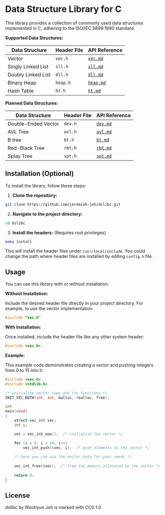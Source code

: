 Data Structure Library for C
============================

This library provides a collection of commonly used data structures implemented
in C, adhering to the ISO/IEC 9899:1990 standard.

**Supported Data Structures:**

| Data Structure      | Header File | API Reference            |
|---------------------|-------------|--------------------------|
| Vector              | `vec.h`     | [`vec.md`](doc/vec.md)   |
| Singly Linked List  | `sll.h`     | [`sll.md`](doc/sll.md)   |
| Doubly Linked List  | `dll.h`     | [`dll.md`](doc/dll.md)   |
| Binary Heap         | `heap.h`    | [`heap.md`](doc/heap.md) |
| Hash Table          | `ht.h`      | [`ht.md`](doc/ht.md)     |

**Planned Data Structures:**

| Data Structure      | Header File | API Reference            |
|---------------------|-------------|--------------------------|
| Double-Ended Vector | `dev.h`     | [`dev.md`](doc/dev.md)   |
| AVL Tree            | `avl.h`     | [`avl.md`](doc/avl.md)   |
| B tree              | `bt.h`      | [`bt.md`](doc/bt.md)     |
| Red-Black Tree      | `rbt.h`     | [`rbt.md`](doc/rbt.md)   |
| Splay Tree          | `spt.h`     | [`spt.md`](doc/spt.md)   |

Installation (Optional)
-----------------------

To install the library, follow these steps:

1. **Clone the repository:**

```sh
git clone https://github.com/jeremiah-joh/dslibc.git
```

2. **Navigate to the project directory:**

```sh
cd dslibc
```

3. **Install the headers:** (Requires root privileges)

```sh
make install
```

This will install the header files under `/usr/local/include`.
You could change the path where header files are installed by editing `config.h`
file.

Usage
-----

You can use this library with or without installation.

**Without Installation:**

Include the desired header file directly in your project directory.
For example, to use the vector implementation:

```c
#include "vec.h"
```

**With Installation:**

Once installed, include the header file like any other system header:

```c
#include <vec.h>
```

**Example:**

This example code demonstrates creating a vector and pushing integers from 0 to
15 into it:

```c
#include <vec.h>
#include <stdlib.h>

/* initialize vector type and its functions */
INIT_VEC_BOTH(int, int, malloc, realloc, free);

int
main(void)
{
	struct vec_int vec;
	int i;

	vec = vec_int_new();  /* initialize the vector */

	for (i = 0; i < 16; i++)
		vec_int_push(&vec, i);  /* push elements to the vector */
    
	/* here you can use the vector data for your needs */
    
	vec_int_free(&vec);  /* free the memory allocated by the vector */
    
	return 0;
}
```

License
-------

dslibc by Woohyun Joh is marked with CC0 1.0
